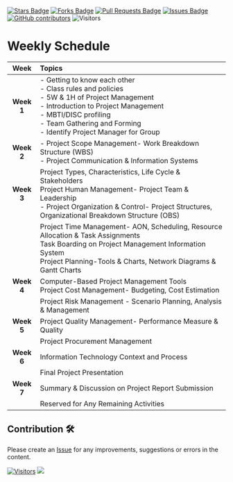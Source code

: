 <a href="https://github.com/drshahizan/project-management/stargazers"><img src="https://img.shields.io/github/stars/drshahizan/project-management" alt="Stars Badge"/></a>
<a href="https://github.com/drshahizan/project-management/network/members"><img src="https://img.shields.io/github/forks/drshahizan/project-management" alt="Forks Badge"/></a>
<a href="https://github.com/drshahizan/project-management/pulls"><img src="https://img.shields.io/github/issues-pr/drshahizan/project-management" alt="Pull Requests Badge"/></a>
<a href="https://github.com/drshahizan/project-management"><img src="https://img.shields.io/github/issues/drshahizan/project-management" alt="Issues Badge"/></a>
<a href="https://github.com/drshahizan/project-management/graphs/contributors"><img alt="GitHub contributors" src="https://img.shields.io/github/contributors/drshahizan/project-management?color=2b9348"></a>
![Visitors](https://api.visitorbadge.io/api/visitors?path=https%3A%2F%2Fgithub.com%2Fdrshahizan%2Fproject-management&labelColor=%23d9e3f0&countColor=%23697689&style=flat)

# Weekly Schedule

| **Week** | **Topics** |
|:-------:|:-----------|
| **Week 1** | - Getting to know each other <br> - Class rules and policies <br> - 5W & 1H of Project Management <br> - Introduction to Project Management <br> - MBTI/DISC profiling <br> - Team Gathering and Forming <br> - Identify Project Manager for Group |
| **Week 2** | - Project Scope Management- Work Breakdown Structure (WBS) <br> - Project Communication & Information Systems |
| **Week 3** | Project Types, Characteristics, Life Cycle & Stakeholders <br> Project Human Management- Project Team & Leadership <br> - Project Organization & Control- Project Structures, Organizational Breakdown Structure (OBS) |
|  | Project Time Management- AON, Scheduling, Resource Allocation & Task Assignments <br> Task Boarding on Project Management Information System <br> Project Planning-Tools & Charts, Network Diagrams & Gantt Charts |
| **Week 4** | Computer-Based Project Management Tools <br> Project Cost Management- Budgeting, Cost Estimation |
|  | Project Risk Management - Scenario Planning, Analysis & Management |
| **Week 5** | Project Quality Management- Performance Measure & Quality |
|  | Project Procurement Management |
| **Week 6** | Information Technology Context and Process |
|  | Final Project Presentation |
| **Week 7** | Summary & Discussion on Project Report Submission |
|  | Reserved for Any Remaining Activities |


## Contribution 🛠️
Please create an [Issue](https://github.com/drshahizan/project-management/issues) for any improvements, suggestions or errors in the content.

[![Visitors](https://api.visitorbadge.io/api/visitors?path=https%3A%2F%2Fgithub.com%2Fdrshahizan&labelColor=%23697689&countColor=%23555555&style=plastic)](https://visitorbadge.io/status?path=https%3A%2F%2Fgithub.com%2Fdrshahizan)
![](https://hit.yhype.me/github/profile?user_id=81284918)
